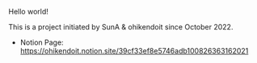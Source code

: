 Hello world!

This is a project initiated by SunA & ohikendoit since October 2022.

- Notion Page: https://ohikendoit.notion.site/39cf33ef8e5746adb100826363162021